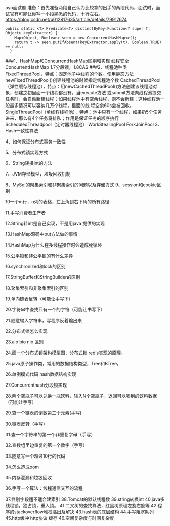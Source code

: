 oyo面试题
准备：首先准备两段自己认为比较拿的出手的两段代码，面试时，面试官有可能让你写一小段熟悉的代码，十行左右。
https://blog.csdn.net/u012817635/article/details/79917674
```
public static <T> Predicate<T> distinctByKey(Function<? super T, Object> keyExtractor) {
    Map<Object, Boolean> seen = new ConcurrentHashMap<>();
    return t -> seen.putIfAbsent(keyExtractor.apply(t), Boolean.TRUE) == null;
  }
```
###1、HashMap和ConcurrentHashMap区别和实现
    线程安全
    ConcurrentHashMap 1.7分段锁，1.8CAS
###2、线程池种类
    FixedThreadPool，特点：固定池子中线程的个数。使用静态方法newFixedThreadPool()创建线程池的时候指定线程池个数
    CachedThreadPool（弹性缓存线程池），特点：用newCachedThreadPool()方法创建该线程池对象，创建之初里面一个线程都没有，当execute方法
    或submit方法向线程池提交任务时，会自动新建线程；如果线程池中有空余线程，则不会新建；这种线程池一般最多情况可以容纳几万个线程，里面的线
    程空余60s会被回收。
    SingleThreadPool（单线程线程池），特点：池中只有一个线程，如果扔5个任务进来，那么有4个任务将排队；作用是保证任务的顺序执行
    ScheduledThreadpool（定时器线程池）
    WorkStealingPool
    ForkJoinPool
3、Hash一致性算法

4、如何保证分布式事务一致性

5、分布式锁实现方式

6、String转换int的方法

7、JVM存储模型，垃圾回收机制

8、MySql的聚集索引和非聚集索引的问题以及存储方式
9、session和cookie区别

10一个m行，n列的表格，左上角到右下角的所有路径

11.手写消费者生产者

12.String转int是自己实现，不是用java 提供的实现

13.HashMap源码中put方法做的事情

14.HashMap为什么在多线程操作时会造成死循环

15.公平锁和非公平锁的有什么差异

16.synchronized和lock的区别

17.StringBuffer和StringBuilder的区别

18.聚集索引和非聚集索引的区别

19.单向链表反转（可能让手写下）

20.字符串中查找只有一个的字符（可能让书写下）

21.随意输入字符串，写程序反着输出来

22.分布式锁怎么实现

23.aio bio nio 区别

24.画一个分布式锁架构模型图，分布式锁 redis实现的原理。

25.java原子操作类，常用的数据结构类型，Tree和BTree。

26.单例模式代码 hash数据结构实现

27.Concurrenthash分段锁实现

28.两个空瓶子可以兑换一瓶饮料，输入N个空瓶子，返回可以喝到的饮料数据（可能让手写）

29.查一个链表的倒数第三个元素(手写)

30.链表反转（手写）

31.查一个字符串的第一个非重复字母（手写）

32.查数组里边重复的第一个数字（手写）

33.随意写一个超过10行的代码

34.怎么造成oom

35.内存泄漏和垃圾回收

36.手写一个算法：线程通信交互的流程

37.性别字段适不适合建索引
38.Tomcat的默认线程数
39.string转换int
40.java多线程锁，独占锁，重入锁。
41.二叉树的查找算法，红黑树原理左旋右旋等
42.程序的stackoverflow堆栈溢出及解决
43.hash表的底层结构
44.手写阻塞队列
45.http缓冲 http协议 缓存
46.空间复杂度与时间复杂度